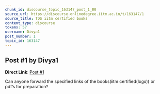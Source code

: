 ```yaml
---
chunk_id: discourse_topic_163147_post_1_00
source_url: https://discourse.onlinedegree.iitm.ac.in/t/163147/1
source_title: TDS iitm certified books
content_type: discourse
tokens: 57
username: Divya1
post_number: 1
topic_id: 163147
---
```


## Post #1 by Divya1

**Direct Link**: [Post #1](https://discourse.onlinedegree.iitm.ac.in/t/163147/1)

Can anyone forward the specified links of the books(iitm certified(logo)) or pdf’s for preparation?
